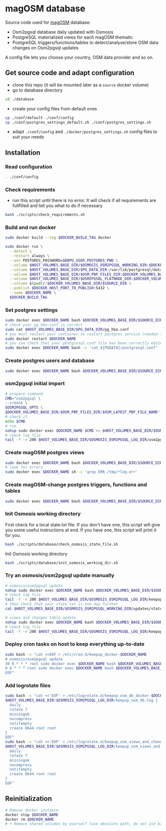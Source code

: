 # magOSM database

Source code used for [magOSM](https://github.com/Magellium/magOSM) database:

* Osm2pgsql database daily updated with Osmosis
* PostgreSQL materialized views for each magOSM thematic
* PostgreSQL triggers/functions/tables to detect/analyse/store OSM data changes on Osm2pgsql updates

A config file lets you choose your country, OSM data provider and so on.

## Get source code and adapt configuration

* clone this repo (it will be mounted later as a `source` docker volume)
* go to database directory

```bash
cd ./database
```

* create your config files from default ones

```bash
cp ./conf/default ./conf/config
cp ./conf/postgres_settings_default.sh ./conf/postgres_settings.sh
```

* adapt `./conf/config` and `./docker/postgres_settings.sh` config files to suit your needs

## Installation

### Read configuration

```bash
. ./conf/config
```

### Check requirements

* run this script until there is no error. It will check if all requirements are fullfilled and tell you what to do if necessary

```bash
bash ./scripts/check_requirements.sh
```

### Build and run docker

```bash
sudo docker build --tag $DOCKER_BUILD_TAG docker
```

```bash
sudo docker run \
  --detach \
  --restart always \
  --env POSTGRES_PASSWORD=$DBPG_USER_POSTGRES_PWD \
  --volume $HOST_VOLUMES_BASE_DIR/$OSMOSIS_OSM2PGSQL_WORKING_DIR:$DOCKER_VOLUMES_BASE_DIR/$OSMOSIS_OSM2PGSQL_WORKING_DIR \
  --volume $HOST_VOLUMES_BASE_DIR/$PG_DATA_DIR:/var/lib/postgresql/data \
  --volume $HOST_VOLUMES_BASE_DIR/$OSM_PBF_FILES_DIR:$DOCKER_VOLUMES_BASE_DIR/$OSM_PBF_FILES_DIR \
  --volume $HOST_VOLUMES_BASE_DIR/$OSM2PGSQL_FLATNODE_DIR:$DOCKER_VOLUMES_BASE_DIR/$OSM2PGSQL_FLATNODE_DIR \
  --volume $(pwd)/:$DOCKER_VOLUMES_BASE_DIR/$SOURCE_DIR \
  --publish $DOCKER_HOST_PORT_TO_PUBLISH:5432 \
  --name $DOCKER_NAME \
  $DOCKER_BUILD_TAG
```

### Set postgres settings

```bash
sudo docker exec $DOCKER_NAME bash $DOCKER_VOLUMES_BASE_DIR/$SOURCE_DIR/conf/postgres_settings.sh
# check your pg_hba.conf is correct
sudo cat $HOST_VOLUMES_BASE_DIR/$PG_DATA_DIR/pg_hba.conf
# you must restart your container to restart postgres service (needed for parameters which require a restart to update, as `shared_buffers`)
sudo docker restart $DOCKER_NAME
# you can check that your postgresql.conf file has been correctly edited
sudo docker exec $DOCKER_NAME bash -c 'cat ${PGDATA}/postgresql.conf'
```

### Create postgres users and database

```bash
sudo docker exec $DOCKER_NAME bash $DOCKER_VOLUMES_BASE_DIR/$SOURCE_DIR/scripts/database/init_db.sh
```

### osm2pgsql initial import

```bash
# prepare command
CMD="osm2pgsql \
--create \
$OSM2PGSQL_OPTS \
$DOCKER_VOLUMES_BASE_DIR/$OSM_PBF_FILES_DIR/$OSM_LATEST_PBF_FILE_NAME"
# check it
echo $CMD
# run
nohup sudo docker exec $DOCKER_NAME $CMD >> $HOST_VOLUMES_BASE_DIR/$OSMOSIS_OSM2PGSQL_LOG_DIR/osm2pgsql-create.log 2>&1 &
# check log file
tail -f -n 200 $HOST_VOLUMES_BASE_DIR/$OSMOSIS_OSM2PGSQL_LOG_DIR/osm2pgsql-create.log
```

### Create magOSM postgres views

```bash
sudo docker exec $DOCKER_NAME bash $DOCKER_VOLUMES_BASE_DIR/$SOURCE_DIR/scripts/database/init_views.sh
# look for errors
sudo docker exec $DOCKER_NAME sh -c 'grep ERR /tmp/*log.err'
```

### Create magOSM-change postgres triggers, functions and tables

```bash
sudo docker exec $DOCKER_NAME bash $DOCKER_VOLUMES_BASE_DIR/$SOURCE_DIR/scripts/database/init_magosm-change.sh
```

### Init Osmosis working directory

First check for a local state.txt file. 
If you don't have one, this script will give you
some useful instructions at end.
If you have one, this script will print it for you.

```bash
bash ./scripts/database/check_osmosis_state_file.sh
```

Init Osmosis working directory

```bash
bash ./scripts/database/init_osmosis_working_dir.sh
```

### Try an osmosis/osm2pgsql update manually

```bash
# osmosis/osm2pgsql update
nohup sudo docker exec $DOCKER_NAME bash $DOCKER_VOLUMES_BASE_DIR/$SOURCE_DIR/scripts/database/keepup_osm_db.sh >> $HOST_VOLUMES_BASE_DIR/$OSMOSIS_OSM2PGSQL_LOG_DIR/keepup_osm_db.log 2>&1 &
# check log file
tail -f -n 200 $HOST_VOLUMES_BASE_DIR/$OSMOSIS_OSM2PGSQL_LOG_DIR/keepup_osm_db.log
# then check that your state.txt is one day further
cat $HOST_VOLUMES_BASE_DIR/$OSMOSIS_OSM2PGSQL_WORKING_DIR/updates/state.txt
```

```bash
# views and changes table update
nohup sudo docker exec $DOCKER_NAME bash $DOCKER_VOLUMES_BASE_DIR/$SOURCE_DIR/scripts/database/keepup_osm_views_and_changes.sh >> $HOST_VOLUMES_BASE_DIR/$OSMOSIS_OSM2PGSQL_LOG_DIR/keepup_osm_views_and_changes.log 2>&1 &
# check log file
tail -f -n 200 $HOST_VOLUMES_BASE_DIR/$OSMOSIS_OSM2PGSQL_LOG_DIR/keepup_osm_views_and_changes.log
```

### Deploy cron tasks on host to keep everything up-to-date

```bash
sudo bash -c "cat <<EOF > /etc/cron.d/keepup_docker-$DOCKER_NAME
# osmosis/osm2pgsql update
30 0 * * * root sudo docker exec $DOCKER_NAME bash $DOCKER_VOLUMES_BASE_DIR/$SOURCE_DIR/scripts/database/keepup_osm_db.sh > $HOST_VOLUMES_BASE_DIR/$OSMOSIS_OSM2PGSQL_LOG_DIR/keepup_osm_db.log 2>&1
0 6 * * * root sudo docker exec $DOCKER_NAME bash $DOCKER_VOLUMES_BASE_DIR/$SOURCE_DIR/scripts/database/keepup_osm_views_and_changes.sh > $HOST_VOLUMES_BASE_DIR/$OSMOSIS_OSM2PGSQL_LOG_DIR/keepup_osm_views_and_changes.log 2>&1
EOF"
```

### Add logrotate files

```bash
sudo bash -c "cat <<'EOF' > /etc/logrotate.d/keepup_osm_db_docker-$DOCKER_NAME
$HOST_VOLUMES_BASE_DIR/$OSMOSIS_OSM2PGSQL_LOG_DIR/keepup_osm_db.log {
  daily
  rotate 7
  missingok
  nocompress
  notifempty
  create 0644 root root
}
EOF"
sudo bash -c "cat <<'EOF' > /etc/logrotate.d/keepup_osm_views_and_changes_docker-$DOCKER_NAME
$HOST_VOLUMES_BASE_DIR/$OSMOSIS_OSM2PGSQL_LOG_DIR/keepup_osm_views_and_changes.log {
  daily
  rotate 7
  missingok
  nocompress
  notifempty
  create 0644 root root
}
EOF"
```

## Reinitialization

```bash
# Remove docker instance
docker stop $DOCKER_NAME
docker rm $DOCKER_NAME
# + Remove shared volumes by yourself (use absolute path, do not use bash variables here)
```

